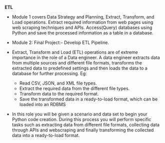 **ETL**
- Module 1 covers Data Strategy and Planning,  Extract, Transform, and Load operations.
  Extract required information from web pages using web scraping techniques and APIs. Access(Query) databases using Python and save the processed information as a table in a database.
- Module 2: Final Project:- Develop ETL Pipeline.

- Extract, Transform and Load (ETL) operations are of extreme importance in the role of a Data engineer. A data engineer extracts data from multiple sources and different file formats, transforms the extracted data to predefined settings and then loads the data to a database for further processing.
  Eg:
   - Read CSV, JSON, and XML file types.
   - Extract the required data from the different file types.
   - Transform data to the required format.
   - Save the transformed data in a ready-to-load format, which can be loaded into an RDBMS

 
-  In this role you will be given a scenario and data set to begin your Python code creation. During this process you will perform specific tasks such as extracting data from different file formats, collecting data through APIs and webscraping and finally transforming the collected data into a ready-to-load format.

